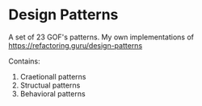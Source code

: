 # Design Patterns
A set of 23 GOF's patterns. 
My own implementations of https://refactoring.guru/design-patterns

Contains:

<ol>
  <li>Craetionall patterns</li>
  <li>Structual patterns</li>
  <li>Behavioral patterns</li>
</ol>
